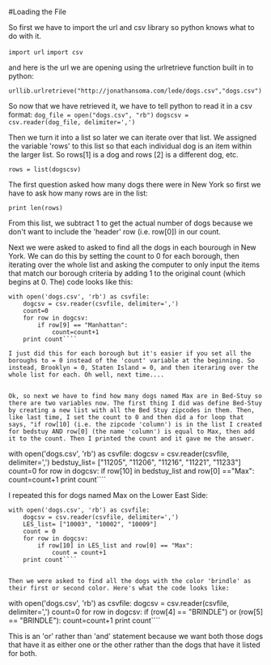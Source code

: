 #Loading the File


So first we have to import the url and csv library so python knows what to do with it.

````import url````
```import csv```

and here is the url we are opening using the urlretrieve function built in to python: 

````urllib.urlretrieve("http://jonathansoma.com/lede/dogs.csv","dogs.csv")````

So now that we have retrieved it, we have to tell python to read it in a csv format:
````dog_file = open("dogs.csv", "rb")````
````dogscsv = csv.reader(dog_file, delimiter=',')````

Then we turn it into a list so later we can iterate over that list. We assigned the variable 'rows' to this list so that each individual dog is an item within the larger list. So rows[1] is a dog and rows [2] is a different dog, etc.

````rows = list(dogscsv)````

The first question asked how many dogs there were in New York so first we have to ask how many rows are in the list:

````print len(rows)````

From this list, we subtract 1 to get the actual number of dogs because we don't want to include the 'header' row (i.e. row[0]) in our count.

Next we were asked to asked to find all the dogs in each bourough in New York. We can do this by setting the count to 0 for each borough, then iterating over the whole list and asking the computer to only input the items that match our borough criteria by adding 1 to the original count (which begins at 0. The) code looks like this:

````
with open('dogs.csv', 'rb') as csvfile:
    dogcsv = csv.reader(csvfile, delimiter=',')
    count=0
    for row in dogcsv:
        if row[9] == "Manhattan":
            count=count+1
    print count````

I just did this for each borough but it's easier if you set all the boroughs to = 0 instead of the 'count' variable at the beginning. So instead, Brooklyn = 0, Staten Island = 0, and then iteraring over the whole list for each. Oh well, next time....


Ok, so next we have to find how many dogs named Max are in Bed-Stuy so there are two variables now. The first thing I did was define Bed-Stuy by creating a new list with all the Bed Stuy zipcodes in them. Then, like last time, I set the count to 0 and then did a for loop that says, "if row[10] (i.e. the zipcode 'column') is in the list I created for bedstuy AND row[0] (the name 'column') is equal to Max, then add it to the count. Then I printed the count and it gave me the answer. 
````
with open('dogs.csv', 'rb') as csvfile:
    dogcsv = csv.reader(csvfile, delimiter=',')
    bedstuy_list= ["11205", "11206", "11216", "11221", "11233"]
    count=0
    for row in dogcsv:
        if row[10] in bedstuy_list and row[0] =="Max":
            count=count+1
    print count````

I repeated this for dogs named Max on the Lower East Side:
````
with open('dogs.csv', 'rb') as csvfile:
    dogcsv = csv.reader(csvfile, delimiter=',')
    LES_list= ["10003", "10002", "10009"]
    count = 0
    for row in dogcsv:
        if row[10] in LES_list and row[0] == "Max":
            count = count+1
    print count````


Then we were asked to find all the dogs with the color 'brindle' as their first or second color. Here's what the code looks like:

````
with open('dogs.csv', 'rb') as csvfile:
    dogcsv = csv.reader(csvfile, delimiter=',')
    count=0
    for row in dogcsv:
        if (row[4] == "BRINDLE") or (row[5] == "BRINDLE"):
            count=count+1
    print count````

This is an 'or' rather than 'and' statement because we want both those dogs that have it as either one or the other rather than the dogs that have it listed for both. 





